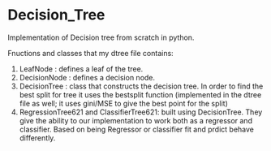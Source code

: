 # Decision_Tree

Implementation of Decision tree from scratch in python.

Fnuctions and classes that my dtree file contains:
1. LeafNode : defines a leaf of the tree. 
2. DecisionNode : defines a decision node.
3. DecisionTree : class that constructs the decision tree. In order to find the best split for tree it uses the bestsplit function (implemented in the dtree file as well; it uses gini/MSE to give the best point for the split)
4. RegressionTree621 and ClassifierTree621: built using DecisionTree. They give the ability to our implementation to work both as a regressor and classifier. Based on being Regressor or classifier fit and prdict behave differently.
